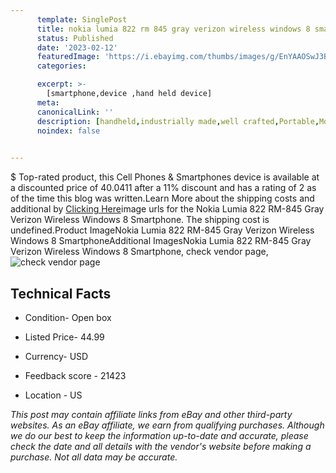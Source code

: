 ```yaml
---
      template: SinglePost
      title: nokia lumia 822 rm 845 gray verizon wireless windows 8 smartphone
      status: Published
      date: '2023-02-12'
      featuredImage: 'https://i.ebayimg.com/thumbs/images/g/EnYAAOSwJ3BiaEFH/s-l225.jpg'
      categories: 

      excerpt: >-
        [smartphone,device ,hand held device]
      meta:
      canonicalLink: ''
      description: [handheld,industrially made,well crafted,Portable,Mobile,Compact,Convenient,Lightweight,Maneuverable,Man-portable,Miniature,Carriable,Hand-held,Light,Holdable,Transportable,Mobile device,Pocket-sized,On-the-go,Wireless,Cordless,Compact size,Convenient size, smartphone,device ,hand held device]
      noindex: false

        
---
```

$
    Top-rated product, this Cell Phones & Smartphones device is available at a discounted price of 40.0411 after a 11% discount and has a rating of 2 as of the time this blog was written.Learn More about the shipping costs and additional by [Clicking Here](https://www.ebay.com/itm/264467580687?hash=item3d937f070f%3Ag%3AEnYAAOSwJ3BiaEFH&amdata=enc%3AAQAHAAAA4AL%2FJGvnUweGuOSGcfxOQnQB%2FxyGbyCJ1PherHJKk6Avjg89Dm960USK%2Bv5X4CVF43vLZv0cT%2BUO2Z9cia5e%2B8G7y3CS8E0vLx2iBLIbevoljc7L2J6RnmjjzNoJG%2FvYNmVQI9io5O4XsjQPrVdxu8vtjBaY9T1htlOHaew%2F%2BrtSCFgzH4IDua1wDauvKhCIP3PXSFtSfIvHzV8zYg2AyCUu72mCqBDoXkn%2Fqjretbt0ES%2F%2Bek37nQ%2BTebUh5ftvUDF9nLbkin%2BrMuy40IUG7DaoBXecrOV0TBXsYTHEswh2&mkevt=1&mkcid=1&mkrid=711-53200-19255-0&campid=%253CePNCampaignId%253E&customid=%253CreferenceId%253E&toolid=10049)image urls for the Nokia Lumia 822 RM-845 Gray Verizon Wireless Windows 8 Smartphone. The shipping cost is undefined.Product ImageNokia Lumia 822 RM-845 Gray Verizon Wireless Windows 8 SmartphoneAdditional ImagesNokia Lumia 822 RM-845 Gray Verizon Wireless Windows 8 Smartphone, check vendor page, ![check vendor page](https://origin-galleryplus.ebayimg.com/ws/web/264467580687_2_0_1/225x225.jpg,https://origin-galleryplus.ebayimg.com/ws/web/264467580687_3_0_1/225x225.jpg,https://origin-galleryplus.ebayimg.com/ws/web/264467580687_4_0_1/225x225.jpg)
    
    

 ## Technical Facts 



     
      

 - Condition- Open box 


      

 - Listed Price- 44.99 


      

 - Currency- USD 


      

 - Feedback score - 21423 


      

 - Location - US 


      
      

 *_This post may contain affiliate links from eBay and other third-party websites. As an eBay affiliate, we earn from qualifying purchases. Although we do our best to keep the information up-to-date and accurate, please check the date and all details with the vendor's website before making a purchase. Not all data may be accurate._*



    
    
    
    
    